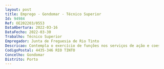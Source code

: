 ```yaml
--- 
layout: post
title: Emprego - Gondomar - Técnico Superior
Id: 94984
Ref: OE202203/0553
DataAbertura: 2022-03-16
DataFecho: 2022-03-30
Trabalho: Técnico Superior
Empregador: Junta de Freguesia de Rio Tinto
Descricao: Contempla o exercício de funções nos serviços de ação e coesão social, pelo período necessário à criação do Espaço Sénior de Rio Tinto, executando todas as fases do projeto desde o planeamento, a execução, a avaliação e os ajustamentos necessários ao pleno funcionamento do espaço. A nível social, pressupõe a realização de diagnósticos de necessidades e oportunidades para o desenvolvimento de projetos, programas e atividades para diversos públicos alvo e contextos sociais específicos, incluindo grupos desfavorecidos, em situação de risco ou exclusão social  a gestão dos projetos, programas e atividades assentes em redes e parcerias desenvolvidos em contexto social e associativo  a aplicação prática e concreta dos projetos, programas e atividades  e a realização de relatórios sociais com avaliação de impactos dos projetos, programas e atividades. A nível organizativo pressupõe a colaboração no planeamento físico do espaço e dos recursos necessários à abertura, incluindo colaboração na obtenção de financiamentos nacionais ou comunitários e na definição das condições e requisitos, legais ou ideais, para o seu pleno funcionamento.
CodigoPostal: 4435-346 RIO TINTO
Concelho: Gondomar
Distrito: Porto
--- 
```

